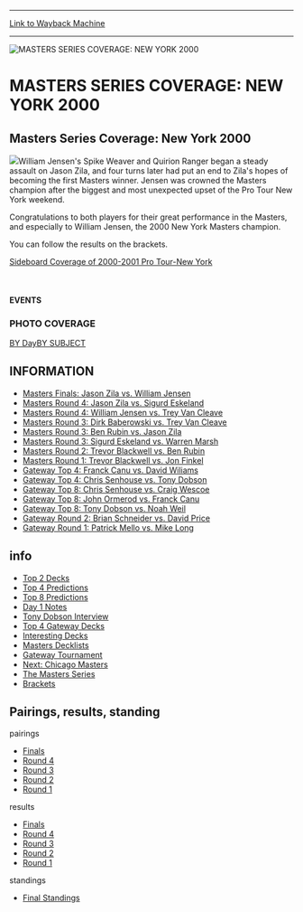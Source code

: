 
---
[Link to Wayback Machine](https://web.archive.org/web/20160303200457/http://magic.wizards.com/en/events/coverage/masters-series-coverage-new-york-2000)

[_metadata_:description]:- "Masters Series Coverage: New York 2000"
[_metadata_:generator]:- "Drupal 7 (http://drupal.org)"
[_metadata_:node]:- "805606"
[_metadata_:source]:- "div-block-system-main"
[_metadata_:title]:- "MASTERS SERIES COVERAGE: NEW YORK 2000"
[_metadata_:wayback_capture_timestamp]:- "2016-03-03 20:04:57"
[_metadata_:wayback_raw_url]:- "https://web.archive.org/web/20160303200457id_/http://magic.wizards.com/en/events/coverage/masters-series-coverage-new-york-2000"
[_metadata_:wayback_url]:- "http://magic.wizards.com/en/events/coverage/masters-series-coverage-new-york-2000"
---







![MASTERS SERIES COVERAGE: NEW YORK 2000](https://media.magic.wizards.com/images/banner/large_1_4.jpg)





MASTERS SERIES COVERAGE: NEW YORK 2000
======================================












Masters Series Coverage: New York 2000
--------------------------------------


![](https://media.magic.wizards.com/image_legacy_migration/sideboard/MASTERSNY00/Images/511.jpg)William Jensen's Spike Weaver and Quirion Ranger began a steady assault on Jason Zila, and four turns later had put an end to Zila's hopes of becoming the first Masters winner. Jensen was crowned the Masters champion after the biggest and most unexpected upset of the Pro Tour New York weekend.


Congratulations to both players for their great performance in the Masters, and especially to William Jensen, the 2000 New York Masters champion.


You can follow the results on the brackets.


[Sideboard Coverage of 2000-2001 Pro Tour-New York](http://magic.wizards.com/en/events/coverage/ptny01)


 








#### EVENTS


### PHOTO COVERAGE


[BY Day](/en/articles/archive/feature/photo-coverage-masters-series-new-york-2015-10-15)[BY SUBJECT](/en/articles/archive/feature/photo-coverage-masters-series-new-york-2015-10-15)









INFORMATION
-----------


* [Masters Finals: Jason Zila vs. William Jensen](/en/articles/archive/feature/masters-finals-feature-match-jason-zila-vs-william-jensen-2015-10-15)
* [Masters Round 4: Jason Zila vs. Sigurd Eskeland](/en/articles/archive/feature/masters-round-4-feature-match-jason-zila-vs-sigurd-eskeland-2015-10-15)
* [Masters Round 4: William Jensen vs. Trey Van Cleave](/en/articles/archive/feature/masters-round-4-feature-match-william-jensen-vs-trey-van-cleave-2015-10-15)
* [Masters Round 3: Dirk Baberowski vs. Trey Van Cleave](/en/articles/archive/feature/masters-round-3-feature-match-dirk-baberowski-vs-trey-van-cleave-2015-10-15)
* [Masters Round 3: Ben Rubin vs. Jason Zila](/en/articles/archive/feature/masters-round-3-feature-match-ben-rubin-vs-jason-zila-2015-10-15)
* [Masters Round 3: Sigurd Eskeland vs. Warren Marsh](/en/articles/archive/feature/masters-round-3-feature-match-sigurd-eskeland-norway-vs-warren-marsh)
* [Masters Round 2: Trevor Blackwell vs. Ben Rubin](/en/articles/archive/feature/masters-round-2-feature-match-trevor-blackwell-vs-ben-rubin-2015-10-15)
* [Masters Round 1: Trevor Blackwell vs. Jon Finkel](/en/articles/archive/feature/masters-round-1-feature-match-trevor-blackwell-vs-jon-finkel-2015-10-15)
* [Gateway Top 4: Franck Canu vs. David Wiliams](/en/articles/archive/feature/gateway-top-4-franck-canu-vs-david-wiliams-2015-10-15)
* [Gateway Top 4: Chris Senhouse vs. Tony Dobson](/en/articles/archive/feature/gateway-top-4-chris-senhouse-vs-tony-dobson-2015-10-15)
* [Gateway Top 8: Chris Senhouse vs. Craig Wescoe](/en/articles/archive/feature/gateway-top-8-chris-senhouse-vs-craig-wescoe-2015-10-15)
* [Gateway Top 8: John Ormerod vs. Franck Canu](/en/articles/archive/feature/gateway-top-8-john-ormerod-vs-franck-canu-2015-10-15)
* [Gateway Top 8: Tony Dobson vs. Noah Weil](/en/articles/archive/feature/gateway-top-8-tony-dobson-vs-noah-weil-2015-10-15)
* [Gateway Round 2: Brian Schneider vs. David Price](/en/articles/archive/feature/gateway-round-2-brian-schneider-vs-david-price-2015-10-15)
* [Gateway Round 1: Patrick Mello vs. Mike Long](/en/articles/archive/feature/gateway-round-1-patrick-mello-vs-mike-long-2015-10-15)


info
----


* [Top 2 Decks](/en/articles/archive/feature/top-2-decks-2015-10-15)
* [Top 4 Predictions](/en/articles/archive/feature/masters-series-top-4-predictions-2015-10-15)
* [Top 8 Predictions](/en/articles/archive/feature/masters-series-top-8-predictions-2015-10-15)
* [Day 1 Notes](/en/articles/archive/feature/notes-first-two-rounds-play-2015-10-15)
* [Tony Dobson Interview](/en/articles/archive/feature/surprisingly-stasis-2015-10-15)
* [Top 4 Gateway Decks](/en/articles/archive/feature/top-4-decks-gateway-tournament-2015-10-15)
* [Interesting Decks](/en/articles/archive/feature/interesting-decks-gateway-tournament-2015-10-15)
* [Masters Decklists](/en/articles/archive/feature/masters-decklists-2015-10-15)
* [Gateway Tournament](/en/articles/archive/feature/first-gateway-tournament-2015-10-15)
* [Next: Chicago Masters](/en/articles/archive/feature/next-masters-series-event-2015-10-15)
* [The Masters Series](/en/articles/archive/feature/information-masters-series-2015-10-15)
* [Brackets](/en/articles/archive/feature/masters-brackets-2015-10-15)


Pairings, results, standing
---------------------------



pairings


* [Finals](/en/articles/archive/feature/final-pairing-2015-10-15)
* [Round 4](/en/articles/archive/feature/round-4-pairings-2015-10-15)
* [Round 3](/en/articles/archive/feature/round-3-pairings-2015-10-15)
* [Round 2](/en/articles/archive/feature/round-2-pairings-2015-10-15)
* [Round 1](/en/articles/archive/feature/round-1-pairings-2015-10-15)


results


* [Finals](/en/articles/archive/feature/final-results-2015-10-15)
* [Round 4](/en/articles/archive/feature/round-4-results-2015-10-15)
* [Round 3](/en/articles/archive/feature/round-3-results-2015-10-15)
* [Round 2](/en/articles/archive/feature/round-2-results-2015-10-15)
* [Round 1](/en/articles/archive/feature/round-1-results-2015-10-15)


standings


* [Final Standings](/en/articles/archive/feature/final-standings-2015-10-15)



 

